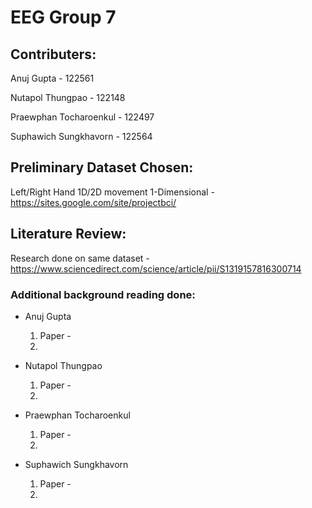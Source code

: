 # EEG Group 7
## Contributers:
Anuj Gupta - 122561

Nutapol Thungpao - 122148

Praewphan Tocharoenkul - 122497

Suphawich Sungkhavorn - 122564
## Preliminary Dataset Chosen:
Left/Right Hand 1D/2D movement 1-Dimensional - https://sites.google.com/site/projectbci/
## Literature Review:
Research done on same dataset - https://www.sciencedirect.com/science/article/pii/S1319157816300714

### Additional background reading done:
- Anuj Gupta 
  1. Paper - 
  2. 

- Nutapol Thungpao
  1. Paper -  
  2. 
  
- Praewphan Tocharoenkul
  1. Paper - 
  2. 
  
- Suphawich Sungkhavorn
  1. Paper - 
  2. 
